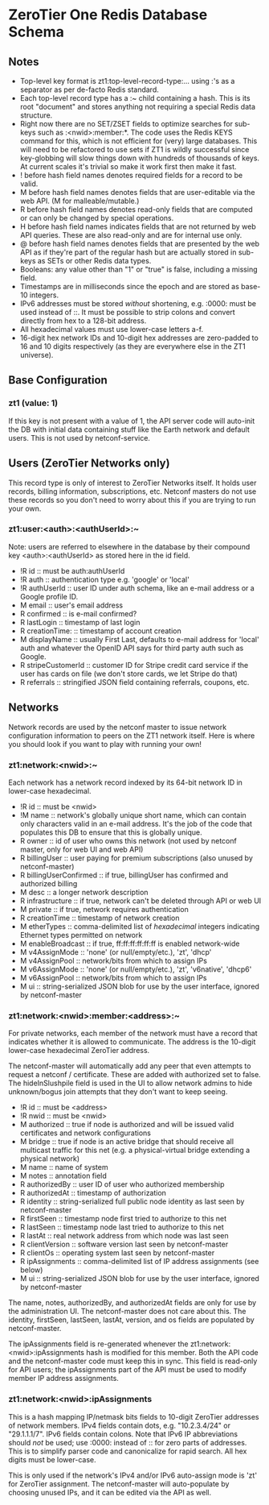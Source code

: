 # ZeroTier One Redis Database Schema

## Notes

- Top-level key format is zt1:top-level-record-type:... using :'s as a separator as per de-facto Redis standard.
- Each top-level record type has a :~ child containing a hash. This is its root "document" and stores anything not requiring a special Redis data structure.
- Right now there are no SET/ZSET fields to optimize searches for sub-keys such as :\<nwid\>:member:*. The code uses the Redis KEYS command for this, which is not efficient for (very) large databases. This will need to be refactored to use sets if ZT1 is wildly successful since key-globbing will slow things down with hundreds of thousands of keys. At current scales it's trivial so make it work first then make it fast.
- ! before hash field names denotes required fields for a record to be valid.
- M before hash field names denotes fields that are user-editable via the web API. (M for malleable/mutable.)
- R before hash field names denotes read-only fields that are computed or can only be changed by special operations.
- H before hash field names indicates fields that are not returned by web API queries. These are also read-only and are for internal use only.
- @ before hash field names denotes fields that are presented by the web API as if they're part of the regular hash but are actually stored in sub-keys as SETs or other Redis data types.
- Booleans: any value other than "1" or "true" is false, including a missing field.
- Timestamps are in milliseconds since the epoch and are stored as base-10 integers.
- IPv6 addresses must be stored *without* shortening, e.g. \:0000\: must be used instead of \:\:. It must be possible to strip colons and convert directly from hex to a 128-bit address.
- All hexadecimal values must use lower-case letters a-f.
- 16-digit hex network IDs and 10-digit hex addresses are zero-padded to 16 and 10 digits respectively (as they are everywhere else in the ZT1 universe).

## Base Configuration

### zt1 (value: 1)

If this key is not present with a value of 1, the API server code will auto-init the DB with initial data containing stuff like the Earth network and default users. This is not used by netconf-service.

## Users (ZeroTier Networks only)

This record type is only of interest to ZeroTier Networks itself. It holds user records, billing information, subscriptions, etc. Netconf masters do not use these records so you don't need to worry about this if you are trying to run your own.

### zt1:user:\<auth\>:\<authUserId\>:~

Note: users are referred to elsewhere in the database by their compound key \<auth\>:\<authUserId\> as stored here in the id field.

- !R id :: must be auth:authUserId
- !R auth :: authentication type e.g. 'google' or 'local'
- !R authUserId :: user ID under auth schema, like an e-mail address or a Google profile ID.
- M email :: user's email address
- R confirmed :: is e-mail confirmed?
- R lastLogin :: timestamp of last login
- R creationTime: :: timestamp of account creation
- M displayName :: usually First Last, defaults to e-mail address for 'local' auth and whatever the OpenID API says for third party auth such as Google.
- R stripeCustomerId :: customer ID for Stripe credit card service if the user has cards on file (we don't store cards, we let Stripe do that)
- R referrals :: stringified JSON field containing referrals, coupons, etc.

## Networks

Network records are used by the netconf master to issue network configuration information to peers on the ZT1 network itself. Here is where you should look if you want to play with running your own!

### zt1:network:\<nwid\>:~

Each network has a network record indexed by its 64-bit network ID in lower-case hexadecimal.

- !R id :: must be \<nwid\>
- !M name :: network's globally unique short name, which can contain only characters valid in an e-mail address. It's the job of the code that populates this DB to ensure that this is globally unique.
- R owner :: id of user who owns this network (not used by netconf master, only for web UI and web API)
- R billingUser :: user paying for premium subscriptions (also unused by netconf-master)
- R billingUserConfirmed :: if true, billingUser has confirmed and authorized billing
- M desc :: a longer network description
- R infrastructure :: if true, network can't be deleted through API or web UI
- M private :: if true, network requires authentication
- R creationTime :: timestamp of network creation
- M etherTypes :: comma-delimited list of *hexadecimal* integers indicating Ethernet types permitted on network
- M enableBroadcast :: if true, ff:ff:ff:ff:ff:ff is enabled network-wide
- M v4AssignMode :: 'none' (or null/empty/etc.), 'zt', 'dhcp'
- M v4AssignPool :: network/bits from which to assign IPs
- M v6AssignMode :: 'none' (or null/empty/etc.), 'zt', 'v6native', 'dhcp6'
- M v6AssignPool :: network/bits from which to assign IPs
- M ui :: string-serialized JSON blob for use by the user interface, ignored by netconf-master

### zt1:network:\<nwid\>:member:\<address\>:~

For private networks, each member of the network must have a record that indicates whether it is allowed to communicate. The address is the 10-digit lower-case hexadecimal ZeroTier address.

The netconf-master will automatically add any peer that even attempts to request a netconf / certificate. These are added with authorized set to false. The hideInSlushpile field is used in the UI to allow network admins to hide unknown/bogus join attempts that they don't want to keep seeing.

- !R id :: must be \<address\>
- !R nwid :: must be \<nwid\>
- M authorized :: true if node is authorized and will be issued valid certificates and network configurations
- M bridge :: true if node is an active bridge that should receive all multicast traffic for this net (e.g. a physical-virtual bridge extending a physical network)
- M name :: name of system
- M notes :: annotation field
- R authorizedBy :: user ID of user who authorized membership
- R authorizedAt :: timestamp of authorization
- R identity :: string-serialized full public node identity as last seen by netconf-master
- R firstSeen :: timestamp node first tried to authorize to this net
- R lastSeen :: timestamp node last tried to authorize to this net
- R lastAt :: real network address from which node was last seen
- R clientVersion :: software version last seen by netconf-master
- R clientOs :: operating system last seen by netconf-master
- R ipAssignments :: comma-delimited list of IP address assignments (see below)
- M ui :: string-serialized JSON blob for use by the user interface, ignored by netconf-master

The name, notes, authorizedBy, and authorizedAt fields are only for use by the administration UI. The netconf-master does not care about this. The identity, firstSeen, lastSeen, lastAt, version, and os fields are populated by netconf-master.

The ipAssignments field is re-generated whenever the zt1:network:\<nwid\>:ipAssignments hash is modified for this member. Both the API code and the netconf-master code must keep this in sync. This field is read-only for API users; the ipAssignments part of the API must be used to modify member IP address assignments.

### zt1:network:\<nwid\>:ipAssignments

This is a hash mapping IP/netmask bits fields to 10-digit ZeroTier addresses of network members. IPv4 fields contain dots, e.g. "10.2.3.4/24" or "29.1.1.1/7". IPv6 fields contain colons. Note that IPv6 IP abbreviations should *not* be used; use \:0000\: instead of \:\: for zero parts of addresses. This is to simplify parser code and canonicalize for rapid search. All hex digits must be lower-case.

This is only used if the network's IPv4 and/or IPv6 auto-assign mode is 'zt' for ZeroTier assignment. The netconf-master will auto-populate by choosing unused IPs, and it can be edited via the API as well.
